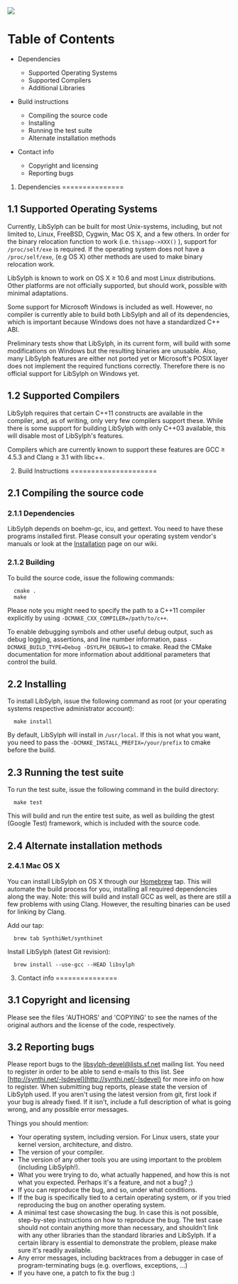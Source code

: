 <!------------------------------------------------------------------------------
                                                                                
  _=<|=;_. .                                                                  
 <vm#Xsii|====;;...             _,                        _,           ,,      
:i3##o1|iii||||+=;.   a/    _,. $#        .awa,           QE           Qk      
:i3Xn1i|ii||||+=:..   Qk    WQ( m#       _QB?9Qc          Wk           Qf      
 <iiii||i|+===-::.    Qk    -"  m#       jW`  "`          WE           Qf      
  :++++==- .   .      Qk    ..  m# _,    ]Ww.    ..    .. Wk  .. _,    Qf._,   
  . ..                Qk    jQ  mQmQQQc   ?QWgc  4Q/  <QF Wk .QmQQQm,  QmQQQc  
           .::__..    Qk    jQ  mW^  4Q,    "4QL  $Q. m@  Wk .Q@` -Qm  Q@  $Q  
 ....:::_=||iwoai|.   Qk    jQ  mE   =Q[  .   4Q. "WLjW'  WE .Qf   ]Q; Qf  jQ  
 .;=+|+||iiimWZoiI>   Qk    jQ  mm   ]Q[ Qh   jQ   ]QQF   Wk .QL   jQ  Qf  jQ  
 .:=+||||i|vXXSlii>.  Qmwaw jQ  mQgaam@  ]QgayQf    Q@    WE .QQwawQF  Qf  jQ  
 ..:===+||iiI1li|l=   Y?T?T )T  ???9V?    "9TT'    ]Q(    ?! .Qf?VT!   T(  )T  
  . ... -==+||||+=.                               _QP        .Qf              
             -=  .                                dW`        .Qf              
                                                 =V(         .V[              
                                                 
------------------------------------------------------------------------------->

![ ](http://synthi.net/libsylph-full-small.png)

Table of Contents
=================

- Dependencies
    - Supported Operating Systems
    - Supported Compilers
    - Additional Libraries
- Build instructions
    - Compiling the source code
    - Installing
    - Running the test suite
    - Alternate installation methods

- Contact info
    - Copyright and licensing
    - Reporting bugs

<!----------------------------------------------------------------------------->

1. Dependencies
===============

1.1 Supported Operating Systems
-------------------------------

  Currently, LibSylph can be built for most Unix-systems, including, but not
  limited to, Linux, FreeBSD, Cygwin, Mac OS X, and a few others.  In order for
  the binary relocation function to work (i.e.  `thisapp->XXX()` ), support for
  `/proc/self/exe` is required. If the operating system does not have a
  `/proc/self/exe`, (e.g OS X) other methods are used to make binary relocation
  work. 

  LibSylph is known to work on OS X &ge; 10.6 and most Linux distributions.
  Other platforms are not officially supported, but should work, possible with
  minimal adaptations.

  Some support for Microsoft Windows is included as well. However, no compiler
  is currently able to build both LibSylph and all of its dependencies, which is
  important because Windows does not have a standardized C++ ABI. 
  
  Preliminary tests show that LibSylph, in its current form, will build with
  some modifications on Windows but the resulting binaries are unusable. Also,
  many LibSylph features are either not ported yet or Microsoft's POSIX layer
  does not implement the required functions correctly. Therefore there is no
  official support for LibSylph on Windows yet.

1.2 Supported Compilers
-----------------------

  LibSylph requires that certain C++11 constructs are available in the compiler,
  and, as of writing, only very few compilers support these. While there is some
  support for building LibSylph with only C++03 available, this will disable
  most of LibSylph's features.

  Compilers which are currently known to support these features are GCC &ge;
  4.5.3 and Clang &ge; 3.1 with libc++.

2. Build Instructions
=====================

2.1 Compiling the source code
-----------------------------

### 2.1.1 Dependencies ###
             
  LibSylph depends on boehm-gc, icu, and gettext. You need to have these
  programs installed first. Please consult your operating system vendor's
  manuals or look at the 
  [Installation](http://libsylph.sourceforge.net/wiki/Installation) 
  page on our wiki.
            
### 2.1.2 Building ###
            
  To build the source code, issue the following commands:

      cmake .
      make

  Please note you might need to specify the path to a C++11 compiler
  explicitly by using `-DCMAKE_CXX_COMPILER=/path/to/c++`.

  To enable debugging symbols and other useful debug output, such
  as debug logging, assertions, and line number information,
  pass `-DCMAKE_BUILD_TYPE=Debug -DSYLPH_DEBUG=1` to cmake. Read
  the CMake documentation for more information about additional
  parameters that control the build.

2.2 Installing
--------------

  To install LibSylph, issue the following command as root (or your operating
  systems respective administrator account):

      make install
  
  By default, LibSylph will install in `/usr/local`. If this is not what you
  want, you need to pass the `-DCMAKE_INSTALL_PREFIX=/your/prefix` to cmake
  before the build.

2.3 Running the test suite
--------------------------
 
  To run the test suite, issue the following command in the build directory:

      make test

  This will build and run the entire test suite, as well as building the gtest
  (Google Test) framework, which is included with the source code.

2.4 Alternate installation methods
----------------------------------

### 2.4.1 Mac OS X ###
  You can install LibSylph on OS X through our 
  [Homebrew](http://mxcl.github.com/homebrew/)
  tap. This will automate the build process for you, installing all required
  dependencies along the way. Note: this will build and install GCC as well, as
  there are still a few problems with using Clang. However, the resulting
  binaries can be used for linking by Clang.

  Add our tap:
  
      brew tab SynthiNet/synthinet

  Install LibSylph (latest Git revision):

      brew install --use-gcc --HEAD libsylph


3. Contact info
===============

3.1 Copyright and licensing
---------------------------

  Please see the files 'AUTHORS' and 'COPYING' to see the names of the original
  authors and the license of the code, respectively.

3.2 Reporting bugs
------------------

  Please report bugs to the 
  [libsylph-devel@lists.sf.net](mailto:libsylph-devel@lists.sf.net) 
  mailing list. You need
  to register in order to be able to send e-mails to this list.  See
  [http://synthi.net/-lsdevel](http://synthi.net/-lsdevel) for more info on how
  to register. When submitting bug reports, please state the version of LibSylph
  used. If you aren't using the latest version from git, first look if your bug
  is already fixed. If it isn't, include a full description of what is going
  wrong, and any possible error messages.

  Things you should mention:
  
  * Your operating system, including version. For Linux users, state
    your kernel version, architecture, and distro.
  * The version of your compiler.
  * The version of any other tools you are using important to the
    problem (including LibSylph!).
  * What you were trying to do, what actually happened, and how this
    is not what you expected. Perhaps it's a feature, and not
    a bug? ;)
  * If you can reproduce the bug, and so, under what conditions.
  * If the bug is specifically tied to a certain operating system, or
    if you tried reproducing the bug on another operating system.
  * A minimal test case showcasing the bug. In case this is not
    possible, step-by-step instructions on how to reproduce the bug.
    The test case should not contain anything more than necessary,
    and shouldn't link with any other libraries than the standard
    libraries and LibSylph. If a certain library is essential to
    demonstrate the problem, please make sure it's readily available.
  * Any error messages, including backtraces from a debugger in case
    of program-terminating bugs (e.g. overflows, exceptions, ...)
  * If you have one, a patch to fix the bug :)

<!----------------------------------------------------------------------------->
